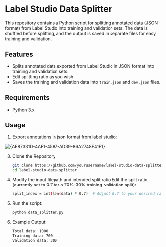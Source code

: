 # Label Studio Data Splitter

This repository contains a Python script for splitting annotated data (JSON format) from Label Studio into training and validation sets. The data is shuffled before splitting, and the output is saved in separate files for easy training and validation.

## Features

- Splits annotated data exported from Label Studio in  JSON format into training and validation sets.
- Edit splitting ratio as you wish
- Saves the training and validation data into `train.json` and `dev.json` files.

## Requirements

- Python 3.x

## Usage

1. Export annotations in json format from label studio:

![{AE87331D-4AF1-4587-AD39-86A2748F41E1}](https://github.com/user-attachments/assets/008faf75-d7b9-4fe1-a227-0f88485f5b07)


3. Clone the Repository

   ```bash
   git clone https://github.com/yourusername/label-studio-data-splitter.git
   cd label-studio-data-splitter

4. Modify the input filepath and intended split ratio
Edit the split ratio (currently set to 0.7 for a 70%-30% training-validation split):
  
   ```bash
   split_index = int(len(data) * 0.7)  # Adjust 0.7 to your desired ratio

5. Run the script:
   ```bash
   python data_splitter.py

6. Example Output:
   ```bash
   Total data: 1000
   Training data: 700
   Validation data: 300
